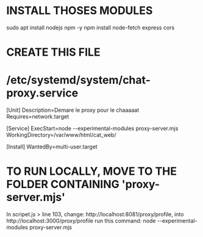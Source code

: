 #  INSTALL THOSES MODULES
  sudo apt install nodejs npm -y
  npm install node-fetch express cors

#  CREATE THIS FILE
# /etc/systemd/system/chat-proxy.service
[Unit]
Description=Demare le proxy pour le chaaaaat
Requires=network.target

[Service]
ExecStart=node --experimental-modules proxy-server.mjs
WorkingDirectory=/var/www/html/cat_web/

[Install]
WantedBy=multi-user.target

#  TO RUN LOCALLY, MOVE TO THE FOLDER CONTAINING 'proxy-server.mjs'
In scripet.js > line 103, change:
  http://localhost:8081/proxy/profile, into
  http://localhost:3000/proxy/profile
run this command:
  node --experimental-modules proxy-server.mjs
